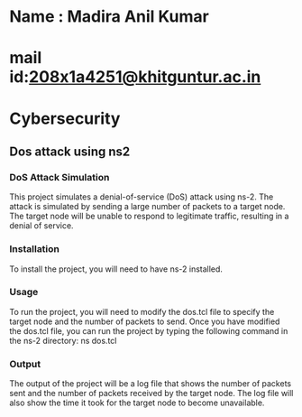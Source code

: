 # Name : Madira Anil Kumar
# mail id:208x1a4251@khitguntur.ac.in
# Cybersecurity
## Dos attack using ns2

### DoS Attack Simulation

This project simulates a denial-of-service (DoS) attack using ns-2. The attack is simulated by sending a large number of packets to a target node. The target node will be unable to respond to legitimate traffic, resulting in a denial of service.

### Installation
To install the project, you will need to have ns-2 installed. 

### Usage
To run the project, you will need to modify the dos.tcl file to specify the target node and the number of packets to send. Once you have modified the dos.tcl file, you can run the project by typing the following command in the ns-2 directory:
ns dos.tcl

### Output
The output of the project will be a log file that shows the number of packets sent and the number of packets received by the target node. The log file will also show the time it took for the target node to become unavailable.
